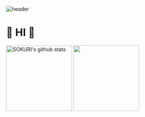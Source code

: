 ![header](https://capsule-render.vercel.app/api?type=rounded&color=gradient&customColorList=3&text=🌱%20🐰%20🌱&animation=scaleIn&fontSize=40&fontAlignY=50&fontAlign=50&height=180)

# 🌼 HI 🌼
<a href="https://github.com/hhzzk"><img align="center" style="height:180px" src="https://github-readme-stats.vercel.app/api?username=hhzzk&show_icons=true&include_all_commits=true&hide_border=true&bg_color=30,82c3d7,68b6f0,bfe49f&title_color=fff&text_color=fff" alt="SOKURI's github stats" /></a>
<a href="https://github.com/hhzzk"><img align="center" style="height:180px" src="https://github-readme-stats.vercel.app/api/top-langs/?username=hhzzk&layout=compact&hide_border=true&bg_color=30,68b6f0,82c3d7&title_color=fff&text_color=fff" /></a> 
